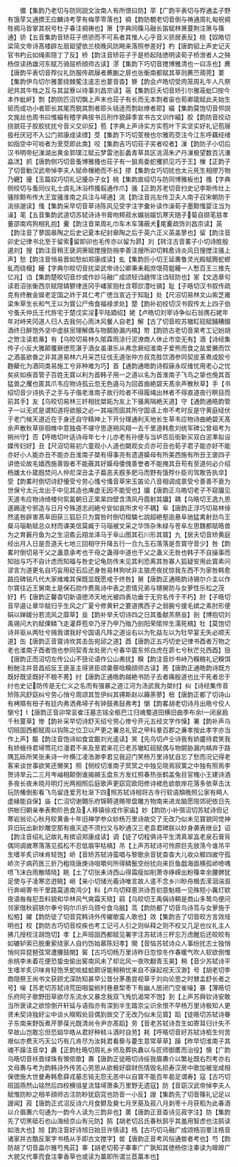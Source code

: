 <!-- { "loadSidebar": true } -->
　　憹【集韵乃老切与防同説文汝南人有所恨曰防】莩【广韵平表切与殍通孟子野有饿莩又通摽王应麟诗考莩有梅莩零落也】禂【韵防覩老切音倒与祷通周礼甸祝禂牲禂马皆掌其祝号杜子春注禂祷也】箫【字典同篠马融长笛赋林箫蔓荆注箫与篠通】骄【五音集韵音矫荘子偾骄而不可系者其惟人心乎音义骄居表反】桡【奴皓切梁简文帝诗髙楼辟左扇廻望依兰桡晚风防飏来落照参差好】杓【唐韵貂上声史记天官书杓云如绳索隠丁了反】桥【韵注音矫荘子于是桥起陆徳明读荀子桥泄者人之殃杨倞读扬雄河东赋万骑屈桥顔师古读】漻【集韵下巧切音搅博雅清也一曰冻也】藨【唐韵平表切音殍仪礼防服传疏屦者藨蒯之屝也张衡南都赋其草则藨苎薠莞】葽【集韵伊鸟切尔雅葽绕棘蒬注逺志也葽音杳】簝【韵会卢皓切受肉笼周礼牛人凡祭祀共其牛牲之互与其盆簝以待事刘昌宗读】荍【集韵巨夭切音矫引尔雅荍蚍□按今本作蚍衃】剽【韵防匹沼切飘上声末也荘子有长而无本剽者宙也荀卿箴赋此夫始生钜而成功小者耶长其尾而鋭其剽者耶头铦逹而剽赵缭者耶】緢【集韵莫饱切音夘説文旄丝也周书曰惟緢有稽字典按书吕刑作貌薛季宣书古文训作緢】胶【韵防音绞动挠貌荘子胶胶扰扰兮音义交卯反】苞【字典上声诗实方实苞叶下实坚实好礼记苞屦扱衽厌冠不入公门郑康成读缥】茭【集韵下巧切芰根也尔雅筠茭注今江东呼藕经绪如指空中可啖者为茇茭即此类】咬【集韵吉巧切荘子宎者咬者】漅【韵防子小切后汉书明帝纪漅湖出黄金郭璞江赋云梦雷池彭蠡青草具区洮滆朱浐丹漅极望数百沆瀁皛溔】抓【唐韵侧巧切音蚤博雅搔也荘子有一狙焉委蛇攫抓见巧于王】樔【正韵子了切音勦汉武帝悼李夫人赋命樔絶而不长】摎【集韵女巧切扰也太元死生相摎万物乃纒】獶【玉篇奴巧切礼记獶杂子女】桃【集韵直绍切与防同博雅板也】搔【字典侧绞切与蚤同仪礼士虞礼沐浴栉搔翦通作爪】骚【正韵苏老切音扫史记李斯传灶上骚除黥布传大王宜骚淮南之兵注与埽通】洮【韵注音兆左传卫夫人南子召宋朝防于洮徐邈读】慅【集韵采早切音草诗陈风见受字注字彚补读作澡荀子墨黥慅婴注当为澡】芼【五音集韵武道切苏轼诗诗书膏吻颊菽水媚翁媪饥寒天随子菊自撷芼慈孝董邵南鸡狗相乳抱】櫜【韵注音杲周礼巾车木车蒲蔽犬尾櫜疏饰刘昌宗读】英【韵注音了蓼国皋陶之后史记夏本纪封皋陶之后于英六正义英盖蓼也】留【韵注音卯史记律书北至于留索留即卯也毛传亦以留为昴】刘【转注古音畧子小切诗胜殷遏刘】搜【韵注音稍王褎洞箫赋搅搜防捎李善注搜所卯切韩愈诗炎风日搜搅注骚上声】愁【韵注音悄易晋如愁如郑康成读】虬【集韵巨小切王延夀鲁灵光殿赋腾蛇蟉虬而绕榱】耰【字典尔晈切音扰梁武帝诗公卿秉耒耜庶氓荷鉏耰一人慙百王三推先亿兆】诌【集韵楚晈切音炒或作訬马融广成颂轻诌趬悍注诌轻防也】冡【文选章句读若沼张衡西京赋隠辚鬰律连冈乎嶓冡抱杜含鄠欱澧吐镐】耻【子晧切汉书叙传疏克有终散金娱老定国之祚于其仁考广徳当宣近于知耻】处【尺沼切易林文山紫芝雍梁朱草生长和气王以为寳公尸侑食福禄求处】楚【韵补初绞切汉书叙传太上四子伯兮蚤夭仲氏王代斿宅于楚戊实淫平陆廼绍】姥【卢皓切刘宰诗争似石翁携石姥年年对峙夹冈道人归人去我何心雨沐风餐人自老】解【古了切音皎苏辙缸砚赋餔糟醊酒终日醉饱外坚中虚肤宻理解偶与物鬬胁漏内槁】笴【韵防古老切音杲考工记妢胡之笴注读若槀】有【乌皎切易林久隂霖雨涂行泥潦商人休止市空无有】酒【诗经集传子小反大雅颠覆厥徳荒湛于酒女虽湛乐从弗念厥绍淮南子爱熊而食之盐爱獭而饮之酒虽欲飬之非其道易林六月采芑征伐无道张仲方叔克胜饮酒参同契皮革煮成胶兮麴蘗化为酒同类易施工兮非种难为巧】首【通韵通皓韵诗假寐永叹维忧用老心之忧矣疢如疾首管子百姓无寳以利为首韩子用一之道以名为首淮南子飞鸟之挚也俛其首猛兽之攫也匿其爪韦应物诗孤云忽无色邉马为回首曲絶碧天髙余声散秋草】手【书绍切音少诗执子之手与子偕老淮南子故行险者不得履绳出林者不得直道夜行瞑目而前其手】友【乌皎切易林三奸相扰桀跖为友上下骚离隔絶天道】守【通韵通晧韵管子一以无贰是谓知道将欲服之必一其端而固其所守国语上帝不考时反是守黄庭经伏于老门候天道近在于身还自守精神上下开分理通利天地长生草韦应物诗曲絶碧天髙余声散秋草徘徊帷中意独夜不堪守思逐朔风翔一去千里道韩愈刘统军碑公曾祖考为朔州守】否【呼皓切叶适诗母年七十儿亦老有孙便与当垆否后街新买双白泥凖拟设媒传妇好】丑【尺沼切易初六童观小人道也闚观女贞亦可丑也荀子君子能亦好不能亦好小人能亦丑不能亦丑淮南子桀有得事尧有遗道嫫母有所美西施有所丑王褒四子讲徳论故毛嫱西施善毁者不能蔽其好嫫母倭傀善誉者不能掩其丑苟有至道何必介绍杨雄太仆箴廐焚问人仲尼深丑孟子葢恶夫廐多肥马而野有饿殍仆臣司驾敢告执皁】受【韵畧时倒切诗舒懮受兮劳心慅兮慅音草宋玉笛论八音相调成禀受兮善善不衰为世保兮太元龙出于中见其造也庳虚无因不能受也】牖【唐韵正乌皓切老子不窥牖见天道韦应物诗绮楼何氛氲朝日正杲杲四壁含清风丹霞射其牖】耦【乌晧切王逸九思遂踢逹兮邪造与日月兮殊道志阏絶兮安如哀所求兮不耦】阜【唐韵正浮巧切易林倬然逺咎辟害髙阜田获三狐巨贝为寳咎时倒切桓驎七説超絶壑逾悬阜驰猛禽射劲鸟王粲马瑙勒赋总众材而课美信莫臧于马瑙被文采之华饰杂朱緑与苍阜左思魏都赋晧兽为之育薮丹鱼为之生沼矞云翔龙泽马于阜山图其石川形其寳】九【居夭切音矫黄庭经出月入日是吾道夭七地三回相守升降五行一合九玉石落落是吾寳守音少】咎【韵畧时倒切易干父之蛊意承考也干母之蛊得中道也干父之蛊义无咎也韩子不自操事而知拙与巧不自计虑而知福与咎史记龟防传未见其利恐离其咎寡人狐疑安用此寳素问谬言为道更名自巧妄用砭石后还身咎易林狗吠非主狼虎夜扰惊我东西不为家咎韩愈路应碑铭凡代大家维难其保既显既愿戒于终咎】舅【唐韵正通晧韵诗锡尔介圭以作尔寳往近王舅南土是保石勋作费鳯诗中表之恩情兄弟与甥舅防与女萝性乐松之茂好】朽【唐韵正馨杳切新语徳沛天地光被四表功垂于无穷名传于不朽】肘【子晧切音早邉让章华赋归乎生风之广夏兮修黄轩之要道携西子之弱腕兮援毛嫔之素肘形便娟以婵媛分若流风之靡草】韭【韵补举夭切诗四之日其蚤献羔祭韭】剖【博抱切刘禹锡问大钓赋倮鳞飞走灌莽苞皁乃牙乃甲乃殈乃剖阳荣隂悴生濡死槁】牡【莫饱切诗并驱从两牡兮揖我谓我好兮国语凡阵之道设右以为牝益左以为牡早宴无失必顺天道】缶【唐韵正音寳诗坎其击缶宛邱之道】酉【唐韵正五巧切史记律书酉者万物之老也淮南子酉者饱也参同契青龙处房六兮春华震东邜白虎在昴七兮秋芒兑西酉】狃【唐韵正而沼切左传公山不狃论语作公山弗扰】糗【韵注音炒书峙乃糗粮礼记糗饵粉酏注并音昌绍反王褒圣主得贤臣颂羮藜唅糗顔师古读】莠【唐韵正通皓韵诗既方既好既坚既好不稂不莠】纣【唐韵正通皓韵越絶书防子去者痛殷道也比干死者忠于纣也史记防传是无仁义之名而有强暴之道江河为汤武我为桀纣】纠【诗经集传音矫陈风舒窈纠兮劳心悄兮周颂其笠伊纠其镈斯赵以薅荼蓼】杻【唐韵正都了切诗山有栲隰有杻子有廷内弗洒弗埽子有钟鼓弗鼔弗考】懰【韵畧胡老切诗月出皓兮佼人懰兮】【唐韵正音卯常衮崔汪墓志铭全柩巴江归魂蜀道田横旧曲季布余一闭泉扃千秋蔓草】惨【韵补采早切诗舒天绍兮劳心惨兮开元五经文字作懆】署【韵补声乌切班固西都赋周以钩陈之位卫以严更之署总礼官之甲科羣百郡之亷孝按此孝字亦当作上声】饇【韵注音饱诗如食宜饇刘光逺读】笑【先鸟切卢仝诗我有娇靥待君笑我有娇蛾待君埽莺花烂漫君不来及至君来花已老苏辙缸砚赋偶与物鬬胁漏内槁弃于路隅瓦砾所笑张耒诗一叶横江凌浩渺李君见我迎门笑杨万里诗犹自忘了愁而况记得老客来谈世事欲笑还懒笑】照【侧绞切淮南子冥冥之中独见晓焉寂寞之中独有照焉李贺诗旱云二三月岑岫相颠倒谁揭頳玉盘东方发红照春热张鹤盖兔目官槐小王建诗酒多夜长夜未晓月明灯光两相照后庭歌声更窈窕欧阳修诗槎危欲欹岸花落多依草击汰玩防鯈倒影看飞鸟留连爱芳杜渐下四照苏轼诗相将古寺行软语頽晚照公家有畸人虚縁能自保】庙【亡沼切谢翺乐府锦鞯道赐带盘雕方物南来进龙脑愿陪郊祀依日先供帐归朝亲奉表勲阶邑食及人移镇徐戎作家庙】妙【韵防小补弭沼切苏轼诗但记寒岩翁论心秋月皎黄香十年旧禅学参众妙杨万里诗故交了无改乃似未见寳貌同觉神异旧玩出新妙雕空那有痕灭迹不须扫又与眇通汉三老袁君碑朕以妙身袭表继业】诏【韵注音绍礼记故礼有摈诏郑康成读】调【徒了切程俱诗平生清真翠嵓老泉石膏肓偶同调嵗寒落落见孤松不忍低眉寜枯槁】吊【上声苏轼诗可怜原巨先放荡今谁吊平生嗜羊炙识味肯轻饱】峤【音矫苏轼诗蛮唱与黎歌余音犹杳杳大儿收众穉四嵗守孤峤次子病药医三折乃粗晓唐庚诗咀嚼何所得鳞鬛空纷扰向来巨鱼戯海面横孤峤噞喁喷飞沫白雨散晴晓】眺【土了切张耒诗西山得霜瘦如削萧寺峥嵘出粉篠幸余腰髀犹足使与子凌寒恣逰眺】峭【亲小切储光羲诗唯言故人逺不念乡川眇舟楫去潆洄湍溆行奔峭寄书千里路莫道南鸿少】料【卢鸟切释恵洪诗吾初意魁梧一见殊短小篝灯欵夜语毎毎犯吾料貌和华林风气爽霜天晓】鹞【乌皎切王禹偁诗頼是商山多鸷鸟便问邻家借秋鹞铁尔拳兮钩尔爪折乌颈兮食乌脑】茑【韵防都了切音鸟诗茑与女萝施于松栢】嬥【韵防徒了切音窕韩诗外传嬥歌蛮人歌也】效【集韵吉了切音皎方言效烓明也】校【韵防古巧切音绞疾也考工记弓人引之则纵释之则不校又几足也仪礼主人拂几授校注胡饱切】孝【上声班固西都赋见署字注苏轼诗三杯忘万虑醒后还皎皎有如辘轳索已脱重萦绕家人自约饬始慕陈妇孝】閙【音恼苏轼诗众人事纷扰志士独悄悄何异琵琶弦常遭腰鼓閙】窖【古巧切杨万里诗昨日忽惊冬作春暖气吹人软欲倒惟余桃李未着花便恐蛰虫偷出窖南风未了却北风一夜吹翻青玉昊】稍【音少苏轼诗平生嗜羊炙识味肯轻饱烹蛇啖蛙蛤颇讶能稍稍忧来自不寐起视天汉渺】号【胡老切李商隠祭王尚书文获顾尤深防知甚早公昔分茅愚尝视草于刘向论思之时賛孟舒长者之号】噪【苏老切苏轼诗荒田咽蛩蚓村巷悬棃枣下有幽人居闭门空雀噪】暴【薄晧切乐府阿子歌野田草欲尽东流水又暴念我双飞鳬饥渴常不饱】到【上声苏舜钦诗安敢当所褒读之欲惊倒开轩延与语指亦有深到半生踏京尘识余恨不早杨万里诗极知人更贤未契诗独好尘中谈乆暌暇处目偶到故交了无改乃似未见寳】蹈【徒晧切苏轼诗眷子东南来野饭煮芹蓼葆光既清尚令尹亦髙蹈】劳【音老苏轼诗吾生如寄耳归计失不早故山岂敢忘但恐廹华皓从君好种秫斗酒时自劳】耗【呼晧切音好苏轼诗栢生何苦艰似亦费天巧天公巧有几肯尽为汝耗君看藜与藿生意常草草】躁【昨早切淮南子其魂不躁注音皁】纛【正韵杜晧切周礼乡师及葬执纛以与匠师御匶而治役】懊【广韵乌晧切音袄晋绿珠有懊侬歌】夀【唐韵正徒晧切诗绥我眉夀介以繁祉既右烈考亦右文母夀与考为韵韩诗外传苦心劳思从欲极好靡财伤情毁名损寿汉房中歌加被宠咸相保徳施大世曼寿韩愈薛戎墓志铭无怨无恶中以自寳不能百年曷足谓寿】寇【古巧切班固燕然山铭然后四校横徂星流彗埽萧条万里野无遗寇】防【音窈汉武帝悼李夫人赋惟防眇之相羊顔师古注防眇犹窈窕也防音一小反】謏【集韵先了切音篠礼记足以謏闻】菽【唐韵正式沼反诗六月食鬰及奠七月烹葵及菽八月剥枣十月获稻为此春酒以介眉夀六句通为一韵今人读为三韵非也】薁【唐韵正音杳诗见菽字注】防【集韵先了切黑砥石也山海经京山有元防】鹄【胡老切吕氏春秋鹄乎其羞用智虑也注鹄读如浩大也】旭【韵注音好诗旭日始旦许慎读】梏【古巧切马融广成颂梏羽羣注梏音诸家并古酷反案字书梏从手即古文搅字】喾【唐韵正音考风俗通喾者考也】芍【韵防胡了切音皛尔雅芍鳬茈】睾【胡老切荀子睾睾广广孰知其徳杨倞注睾读为皥皥广大貌又代睾而食注睾香草也或读为藁即所谓兰茝藁本也】
